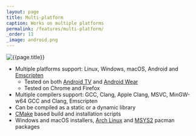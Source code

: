 ```yaml
---
layout: page
title: Multi-platform
caption: Works on multiple platforms
permalink: /features/multi-platform/
_order: 11
_image: android.png
---
```


![{{page.title}}](/img/features/{{page._image}})

- Multiple platforms support: Linux, Windows, macOS, Android and [Emscripten](https://emscripten.org/)
  - Tested on both [Android TV](https://www.android.com/tv/) and [Android Wear](https://www.android.com/wear/)
  - Tested on Chrome and Firefox
- Multiple compilers support: GCC, Clang, Apple Clang, MSVC, MinGW-w64 GCC and Clang, Emscripten
- Can be compiled as a static or a dynamic library
- [CMake](https://cmake.org/) based build and installation scripts
- Windows and macOS installers, [Arch Linux](https://www.archlinux.org/) and [MSYS2](https://msys2.github.io/) pacman packages
